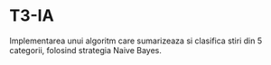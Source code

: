 # T3-IA
Implementarea unui algoritm care sumarizeaza si clasifica stiri din 5 categorii, folosind strategia Naive Bayes.
 
